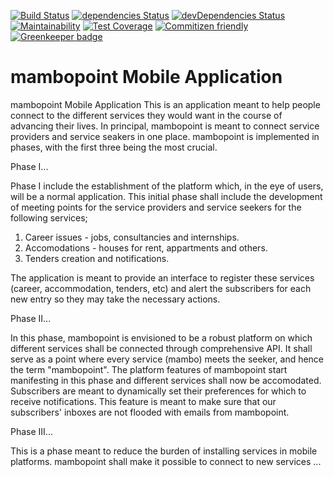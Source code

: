 [![Build Status](https://travis-ci.org/mambopoint/mambopoint-mobile.svg?branch=master)](https://travis-ci.org/mambopoint/mambopoint-mobile)
[![dependencies Status](https://david-dm.org/mambopoint/mambopoint-mobile/status.svg)](https://david-dm.org/mambopoint/mambopoint-mobile)
[![devDependencies Status](https://david-dm.org/mambopoint/mambopoint-mobile/dev-status.svg)](https://david-dm.org/mambopoint/mambopoint-mobile?type=dev)
[![Maintainability](https://api.codeclimate.com/v1/badges/529591e5bb42d4a613d1/maintainability)](https://codeclimate.com/github/mambopoint/mambopoint-mobile/maintainability)
[![Test Coverage](https://api.codeclimate.com/v1/badges/529591e5bb42d4a613d1/test_coverage)](https://codeclimate.com/github/mambopoint/mambopoint-mobile/test_coverage)
[![Commitizen friendly](https://img.shields.io/badge/commitizen-friendly-brightgreen.svg)](http://commitizen.github.io/cz-cli/)
[![Greenkeeper badge](https://badges.greenkeeper.io/mambopoint/mambopoint-mobile.svg)](https://greenkeeper.io/)

# mambopoint Mobile Application

mambopoint Mobile Application
This is an application meant to help people connect to the different services they would want in the course of advancing their lives. In principal, mambopoint is meant to connect service providers and service seakers in one place. mambopoint is implemented in phases, with the first three being the most crucial. 

Phase I...

Phase I include the establishment of the platform which, in the eye of users, will be a normal application. This initial phase shall include the development of meeting points for the service providers and service seekers for the following services;
1. Career issues - jobs, consultancies and internships.
2. Accomodations - houses for rent, appartments and others.
3. Tenders creation and notifications.

The application is meant to provide an interface to register these services (career, accommodation, tenders, etc) and alert the subscribers for each new entry so they may take the necessary actions.

Phase II...

In this phase, mambopoint is envisioned to be a robust platform on which different services shall be connected through comprehensive API. It shall serve as a point where every service (mambo) meets the seeker, and hence the term "mambopoint". The platform features of mambopoint start manifesting in this phase and different services shall now be accomodated. Subscribers are meant to dynamically set their preferences for which to receive notifications. This feature is meant to make sure that our subscribers' inboxes are not flooded with emails from mambopoint.

Phase III...

This is a phase meant to reduce the burden of installing services in mobile platforms. mambopoint shall make it possible to connect to new services ...
